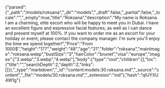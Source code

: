 {"parsed":{"_path":"/models/roksana","_dir":"models","_draft":false,"_partial":false,"_locale":"","_empty":true,"title":"Roksana","description":"My name is Roksana. I am a charming, elite escort who will be happy to meet you in Dubai. I have an excellent figure and expressive facial features, as well as I can dance and present myself at 100%. If you want to order me as an escort for your holiday or event, please contact the company manager. I'm sure you'll enjoy the time we spend together!","Price":"From 1000$","height":"177","weight":"48","age":"21","folder":"roksana","mainImage":"roksana.webp","bustSize":"3","hairColor":"brunet","visa":"europe","images":["2.webp","3.webp","4.webp"],"body":{"type":"root","children":[],"toc":{"title":"","searchDepth":2,"depth":2,"links":[]}},"_type":"markdown","_id":"content:models:30.roksana.md","_source":"content","_file":"models/30.roksana.md","_extension":"md"},"hash":"qIUYXU4W1g"}